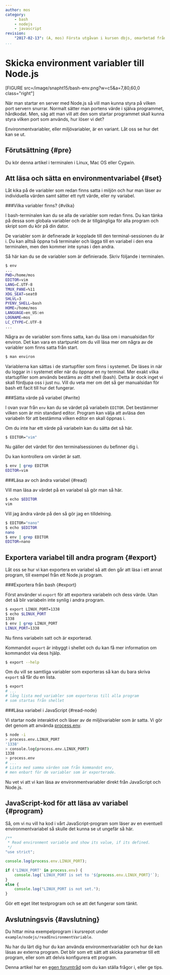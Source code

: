 ```yaml
---
author: mos
category:
    - bash
    - nodejs
    - javascript
revision:
    "2017-02-13": (A, mos) Första utgåvan i kursen dbjs, omarbetad från linux-kursen.
...
```

Skicka environment variabler till Node.js 
==================================

[FIGURE src=/image/snapht15/bash-env.png?w=c5&a=7,80,60,0 class="right"]

När man startar en server med Node.js så vill man kunna styra på vilken port servern snurrar. Normalt sätter man portens värde i själva programmet, hårdkodat. Men, säg att man vill att den som startar programmet skall kunna styra vilken port som används, hur löser vi det?

Environmentvariabler, eller miljövariabler, är en variant. Låt oss se hur det kan se ut.

<!--more-->



Förutsättning {#pre}
--------------------------------------

Du kör denna artikel i terminalen i Linux, Mac OS eller Cygwin.



Att läsa och sätta en environmentvariabel {#set}
--------------------------------------

Låt kika på de variabler som redan finns satta i miljön och hur man läser av individuella värden samt sätter ett nytt värde, eller ny variabel.



###Vilka variabler finns? {#vilka}

I bash-terminalen kan du se alla de variabler som redan finns. Du kan tänka på dessa som globala variabler och de är tillgängliga för alla program och skript som du kör på din dator.

De variabler som är definerade är kopplade till den terminal-sessionen du är i. Du kan alltså öppna två terminaler och lägga till en variabel i den ena terminalen, men den kommer inte synas i den andra.

Så här kan du se de variabler som är definierade. Skriv följande i terminalen.

```bash
$ env
...
PWD=/home/mos     
EDITOR=vim        
LANG=C.UTF-8      
TMUX_PANE=%11     
XDG_SEAT=seat0    
SHLVL=3           
PYENV_SHELL=bash  
HOME=/home/mos    
LANGUAGE=en_US:en 
LOGNAME=mos       
LC_CTYPE=C.UTF-8  
...
```

Några av de variabler som finns satta, kan du läsa om i manualsidan för environ. Det kan vara en startpunkt om du vill läsa mer om några av de variabler som finns satta från start.

```bash
$ man environ
```

Variablerna kan sättas i de startupfiler som finns i systemet. De läses in när du loggar in i systemet eller när du öppnar en ny terminal. Mer exakt vilka startupfiler som används bestäms av ditt shell (bash). Detta är dock inget vi skall fördjupa oss i just nu. Vill du veta mer om det så ger manualsidan för bash ett facit till hur det fungerar.



###Sätta värde på variabel {#write}

I ovan svar från `env` kan du se värdet på variabeln `EDITOR`. Det bestämmer vilken som är min standard editor. Program kan välja att avläsa den variabeln för att bestämma vilken editor en skall öppnas i.

Om du inte har ett värde på variabeln kan du sätta det så här.

```bash
$ EDITOR="vim"
```

Nu gäller det värdet för den terminalsessionen du befinner dig i.

Du kan kontrollera om värdet är satt.

```bash
$ env | grep EDITOR
EDITOR=vim
```


###Läsa av och ändra variabel {#read}

Vill man läsa av värdet på en variabel så gör man så här.

```bash
$ echo $EDITOR
vim
```

Vill jag ändra värde på den så gör jag en tilldelning.

```bash
$ EDITOR="nano"
$ echo $EDITOR
nano
$ env | grep EDITOR
EDITOR=nano
```



Exportera variabel till andra program {#export}
---------------------------------------------

Låt oss se hur vi kan exportera en variabel så att den går att läsa i ett annat program, till exempel från ett Node.js program.



###Exportera från bash {#export}

Först använder vi `export` för att exportera variabeln och dess värde. Utan det så blir variabeln inte synlig i andra program.

```bash
$ export LINUX_PORT=1338
$ echo $LINUX_PORT
1338
$ env | grep LINUX_PORT
LINUX_PORT=1338
```

Nu finns variabeln satt och är exporterad.

Kommandot `export` är inbyggt i shellet och du kan få mer information om kommandot via dess hjälp.

```bash
$ export --help
```

Om du vill se samtliga variabler som exporteras så kan du bara skriva `export` så får du en lista.

```bash
$ export
# ...
# lång lista med variabler som exporteras till alla program
# som startas från shellet
```



###Läsa variabel i JavaScript {#read-node}

Vi startar node interaktivt och läser av de miljövariabler som är satta. Vi gör det genom att använda [process.env](https://nodejs.org/api/process.html#process_process_env).

```bash
$ node -i
> process.env.LINUX_PORT
'1338'
> console.log(process.env.LINUX_PORT)
1338
> process.env
# ...
# Lista med samma värden som från kommandot env,
# men enbart för de variabler som är exporterade.
```

Nu vet vi att vi kan läsa av environmentvariabler direkt från JavaScript och Node.js.



JavaScript-kod för att läsa av variabel {#program}
-----------------------------------

Så, om vi nu vill ha kod i vårt JavaScript-program som läser av en eventuell environmentvariabel så skulle det kunna se ut ungefär så här.

```javascript
/**
 * Read environment variable and show its value, if its defined.
 */
"use strict";

console.log(process.env.LINUX_PORT);

if ('LINUX_PORT' in process.env) {
    console.log(`LINUX_PORT is set to '${process.env.LINUX_PORT}'`);
}
else {
    console.log("LINUX_PORT is not set.");
}
```

Gör ett eget litet testprogram och se att det fungerar som tänkt.



Avslutningsvis {#avslutning}
--------------------------------------

Du hittar mina exempelprogram i kursrepot under `example/nodejs/readEnvironmentVariable`.

Nu har du lärt dig hur du kan använda environmentvariabler och hur de kan läsas av externa program. Det blir som ett sätt att skicka parametrar till ett program, eller som att delvis konfigurera ett program.

Denna artikel har en [egen forumtråd](t/6220) som du kan ställa frågor i, eller ge tips.
